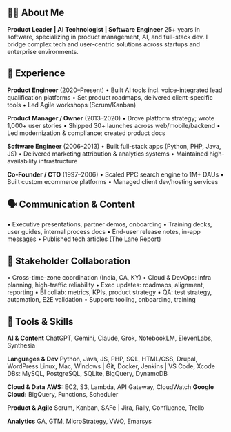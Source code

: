 ## 🙋‍♂️ About Me

**Product Leader | AI Technologist | Software Engineer**
25+ years in software, specializing in product management, AI, and full-stack dev. I bridge complex tech and user-centric solutions across startups and enterprise environments.

## 🧳 Experience

**Product Engineer** (2020–Present)
• Built AI tools incl. voice-integrated lead qualification platforms
• Set product roadmaps, delivered client-specific tools
• Led Agile workshops (Scrum/Kanban)

**Product Manager / Owner** (2013–2020)
• Drove platform strategy; wrote 1,000+ user stories
• Shipped 30+ launches across web/mobile/backend
• Led modernization & compliance; created product docs

**Software Engineer** (2006–2013)
• Built full-stack apps (Python, PHP, Java, JS)
• Delivered marketing attribution & analytics systems
• Maintained high-availability infrastructure

**Co-Founder / CTO** (1997–2006)
• Scaled PPC search engine to 1M+ DAUs
• Built custom ecommerce platforms
• Managed client dev/hosting services

## 🗣️ Communication & Content

• Executive presentations, partner demos, onboarding
• Training decks, user guides, internal process docs
• End-user release notes, in-app messages
• Published tech articles (The Lane Report)

## 🤝 Stakeholder Collaboration

• Cross-time-zone coordination (India, CA, KY)
• Cloud & DevOps: infra planning, high-traffic reliability
• Exec updates: roadmaps, alignment, reporting
• BI collab: metrics, KPIs, product strategy
• QA: test strategy, automation, E2E validation
• Support: tooling, onboarding, training

## 🧰 Tools & Skills

**AI & Content**
ChatGPT, Gemini, Claude, Grok, NotebookLM, ElevenLabs, Synthesia

**Languages & Dev**
Python, Java, JS, PHP, SQL, HTML/CSS, Drupal, WordPress
Linux, Mac, Windows | Git, Docker, Jenkins | VS Code, Xcode
DBs: MySQL, PostgreSQL, SQLite, BigQuery, DynamoDB

**Cloud & Data**
**AWS:** EC2, S3, Lambda, API Gateway, CloudWatch
**Google Cloud:** BigQuery, Functions, Scheduler

**Product & Agile**
Scrum, Kanban, SAFe | Jira, Rally, Confluence, Trello

**Analytics**
GA, GTM, MicroStrategy, VWO, Emarsys

